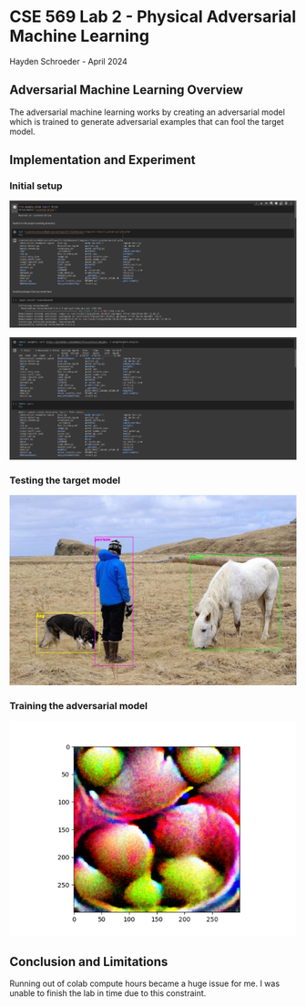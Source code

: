 # CSE 569 Lab 2 - Physical Adversarial Machine Learning

Hayden Schroeder - April 2024

## Adversarial Machine Learning Overview

The adversarial machine learning works by creating an adversarial model which is trained to generate adversarial examples that can fool the target model.

## Implementation and Experiment


### Initial setup

![Setup 1](setup-1.png)

![Setup 2](setup-2.png)

### Testing the target model

![Predictions](predictions.jpg)

### Training the adversarial model

![Training](20240422-212636_base_106.png)

## Conclusion and Limitations

Running out of colab compute hours became a huge issue for me. I was unable to finish the lab in time due to this constraint.